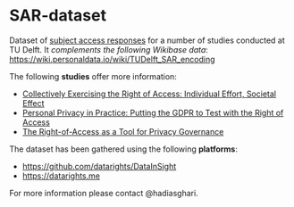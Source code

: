 # SAR-dataset
Dataset of [subject access responses](https://wiki.personaldata.io/wiki/Subject_Access_Request) for a number of studies conducted at TU Delft. It _complements the following Wikibase data_: https://wiki.personaldata.io/wiki/TUDelft_SAR_encoding

The following __studies__ offer more information:
- [Collectively Exercising the Right of Access: Individual Effort, Societal Effect](https://policyreview.info/articles/analysis/collectively-exercising-right-access-individual-effort-societal-effect) 
- [Personal Privacy in Practice: Putting the GDPR to Test with the Right of Access](https://repository.tudelft.nl/islandora/object/uuid%3Accea2ec8-5ecb-47e3-8fae-79733d765093?collection=education)
- [The Right-of-Access as a Tool for Privacy Governance](https://www.petsymposium.org/2017/papers/hotpets/rights-of-access.pdf)

The dataset has been gathered using the following __platforms__:
- https://github.com/datarights/DataInSight
- https://datarights.me


For more information please contact @hadiasghari.




